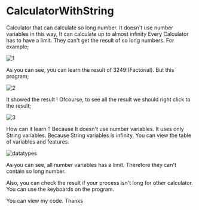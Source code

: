 # CalculatorWithString
Calculator that can calculate so long number. It doesn't use number variables in this way, It can calculate up to almost infinity
Every Calculator has to have a limit. They can't get the result of so long numbers. For example;

![1](https://user-images.githubusercontent.com/36541960/67125455-7bf22f00-f1fd-11e9-975f-e880b2662fe6.PNG)

As you can see, you can learn the result of 3249!(Factorial). But this program;

![2](https://user-images.githubusercontent.com/36541960/67125739-210d0780-f1fe-11e9-88d0-a55ea11d41a2.PNG)

It showed the result ! Ofcourse, to see all the result we should right click to the result;

![3](https://user-images.githubusercontent.com/36541960/67125755-266a5200-f1fe-11e9-9aa9-28bacb7939ca.PNG)

How can it learn ? Because It doesn't use number variables. It uses only String variables. Because String variables is infinity. You can view the table of variables and features.

![datatypes](https://user-images.githubusercontent.com/36541960/67126095-f40d2480-f1fe-11e9-8473-9e33c3a91226.png)

As you can see, all number variables has a limit. Therefore they can't contain so long number.

Also, you can check the result if your process isn't long for other calculator.
You can use the keyboards on the program.


You can view my code.
Thanks

